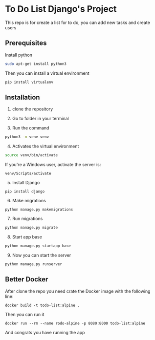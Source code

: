 # To Do List Django's Project

This repo is for create a list for to do, you can add new tasks and create users

## Prerequisites
Install python
```zsh
sudo apt-get install python3
```

Then you can install a virtual environment
```zsh
pip install virtualenv
```

## Installation
1. clone the repository

2. Go to folder in your terminal 

3. Run the command
```zsh
python3 -m venv venv
```

4. Activates the virtual environment
```zsh
source venv/bin/activate
```
If you're a Windows user, activate the server is:
```
venv/Scripts/activate
```

5. Install Django
```
pip install django
```

6. Make migrations
```
python manage.py makemigrations
```

7. Run migrations
```zsh
python manage.py migrate
```

8. Start app base
```zsh
python manage.py startapp base
```

9. Now you can start the server
```zsh
python manage.py runserver
```

## Better Docker
After clone the repo you need crate the Docker image with the following line:
```
docker build -t todo-list:alpine .
```

Then you can run it
```
docker run --rm --name rodo-alpine -p 8080:8000 todo-list:alpine
```

And congrats you have running the app
